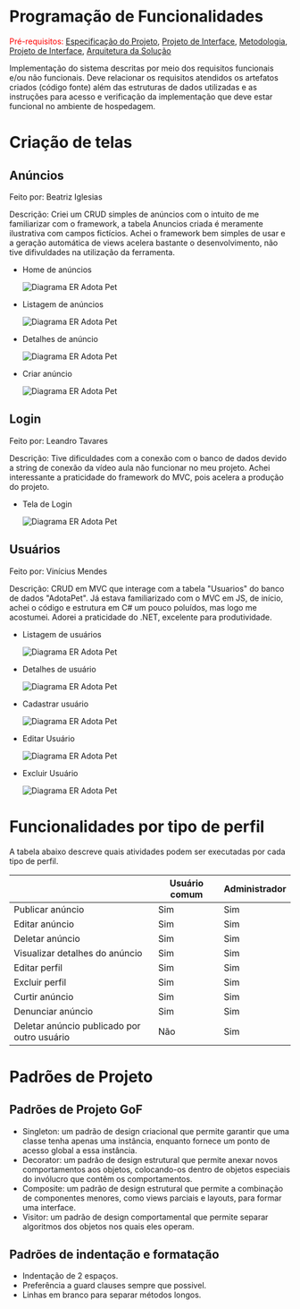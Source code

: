 # Programação de Funcionalidades

<span style="color:red">Pré-requisitos: <a href="2-Especificação do Projeto.md"> Especificação do Projeto</a></span>, <a href="3-Projeto de Interface.md"> Projeto de Interface</a>, <a href="4-Metodologia.md"> Metodologia</a>, <a href="3-Projeto de Interface.md"> Projeto de Interface</a>, <a href="5-Arquitetura da Solução.md"> Arquitetura da Solução</a>

Implementação do sistema descritas por meio dos requisitos funcionais e/ou não funcionais. Deve relacionar os requisitos atendidos os artefatos criados (código fonte) além das estruturas de dados utilizadas e as instruções para acesso e verificação da implementação que deve estar funcional no ambiente de hospedagem.

# Criação de telas

## Anúncios

Feito por: Beatriz Iglesias

Descrição: Criei um CRUD simples de anúncios com o intuito de me familiarizar com o framework, a tabela Anuncios criada é meramente ilustrativa com campos fictícios.
Achei o framework bem simples de usar e a geração automática de views acelera bastante o desenvolvimento, não tive difivuldades na utilização da ferramenta.

- Home de anúncios

  ![Diagrama ER Adota Pet](img/home-anuncios.png)

- Listagem de anúncios

  ![Diagrama ER Adota Pet](img/list-anuncios.png)

- Detalhes de anúncio

  ![Diagrama ER Adota Pet](img/editar-anuncios.png)

- Criar  anúncio

  ![Diagrama ER Adota Pet](img/criar-anuncios.png)


## Login

Feito por: Leandro Tavares

Descrição: Tive dificuldades com a conexão com o banco de dados devido a string de conexão da vídeo aula não funcionar no meu projeto. 
Achei interessante a praticidade do framework do MVC, pois acelera a produção do projeto. 

- Tela de Login

  ![Diagrama ER Adota Pet](img/tela-login.png)


## Usuários

Feito por: Vinícius Mendes

Descrição: CRUD em MVC que interage com a tabela "Usuarios" do banco de dados "AdotaPet". Já estava familiarizado com o MVC em JS, de início, achei o código e estrutura em C#
um pouco poluídos, mas logo me acostumei. Adorei a praticidade do .NET, excelente para produtividade.


- Listagem de usuários

  ![Diagrama ER Adota Pet](img/listagem-usuarios.png)

- Detalhes de usuário

  ![Diagrama ER Adota Pet](img/detalhes-usuario.png)

- Cadastrar usuário

  ![Diagrama ER Adota Pet](img/cadastrar-usuario.png)

- Editar Usuário
  
  ![Diagrama ER Adota Pet](img/editar-usuario.png)

- Excluir Usuário

  ![Diagrama ER Adota Pet](img/excluir-usuario.png)


# Funcionalidades por tipo de perfil

A tabela abaixo descreve quais atividades podem ser executadas por cada tipo de perfil.

|                                              | Usuário comum | Administrador |
| -------------------------------------------- | ------------- | ------------- |
| Publicar anúncio                             | Sim           | Sim           |
| Editar anúncio                               | Sim           | Sim           |
| Deletar anúncio                              | Sim           | Sim           |
| Visualizar detalhes do anúncio               | Sim           | Sim           |
| Editar perfil                                | Sim           | Sim           |
| Excluir perfil                               | Sim           | Sim           |
| Curtir anúncio                               | Sim           | Sim           |
| Denunciar anúncio                            | Sim           | Sim           |
| Deletar anúncio publicado por outro usuário  | Não           | Sim           |

# Padrões de Projeto

## Padrões de Projeto GoF

- Singleton: um padrão de design criacional que permite garantir que uma classe tenha apenas uma instância, enquanto fornece um ponto de acesso global a essa instância.
- Decorator: um padrão de design estrutural que permite anexar novos comportamentos aos objetos, colocando-os dentro de objetos especiais do invólucro que contêm os comportamentos.
- Composite: um padrão de design estrutural que permite a combinação de componentes menores, como views parciais e layouts, para formar uma interface.
- Visitor: um padrão de design comportamental que permite separar algoritmos dos objetos nos quais eles operam.
  
## Padrões de indentação e formatação

- Indentação de 2 espaços.
- Preferência a guard clauses sempre que possivel.
- Linhas em branco para separar métodos longos.



